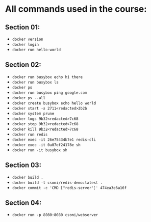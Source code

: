 # All commands used in the course:

## Section 01:

- `docker version`
- `docker login`
- `docker run hello-world`

## Section 02:

- `docker run busybox echo hi there`
- `docker run busybox ls`
- `docker ps`
- `docker run busybox ping google.com`
- `docker ps --all`
- `docker create busybox echo hello world`
- `docker start -a 2711<redacted>2b2b`
- `docker system prune`
- `docker logs 9b32<redacted>7c68`
- `docker stop 9b32<redacted>7c68`
- `docker kill 9b32<redacted>7c68`
- `docker run redis`
- `docker exec -it 26e75434b7e1 redis-cli`
- `docker exec -it 0a07ef24178e sh`
- `docker run -it busybox sh`

## Section 03:

- `docker build .`
- `docker build -t csoni/redis-demo:latest .`
- `docker commit -c 'CMD ["redis-server"]' 474ea3e6a16f`

## Section 04:

- `docker run -p 8080:8080 csoni/webserver`
